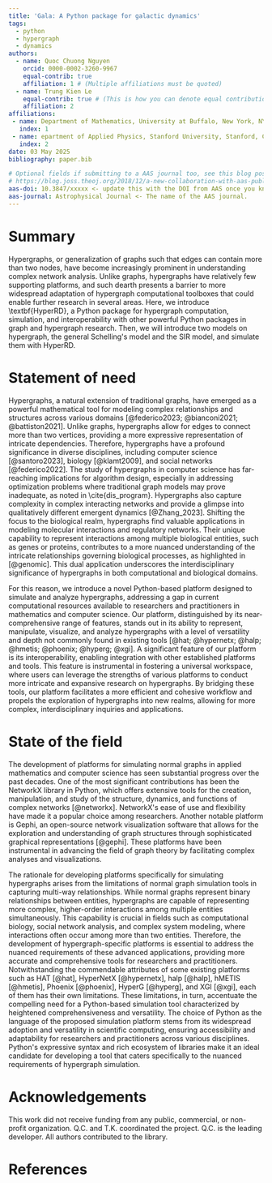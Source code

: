 ```yaml
---
title: 'Gala: A Python package for galactic dynamics'
tags:
  - python
  - hypergraph
  - dynamics
authors:
  - name: Quoc Chuong Nguyen
    orcid: 0000-0002-3260-9967
    equal-contrib: true
    affiliation: 1 # (Multiple affiliations must be quoted)
  - name: Trung Kien Le
    equal-contrib: true # (This is how you can denote equal contributions between multiple authors)
    affiliation: 2
affiliations:
 - name: Department of Mathematics, University at Buffalo, New York, NY 14260, United States
   index: 1
 - name: epartment of Applied Physics, Stanford University, Stanford, CA 94305, United States
   index: 2
date: 03 May 2025
bibliography: paper.bib

# Optional fields if submitting to a AAS journal too, see this blog post:
# https://blog.joss.theoj.org/2018/12/a-new-collaboration-with-aas-publishing
aas-doi: 10.3847/xxxxx <- update this with the DOI from AAS once you know it.
aas-journal: Astrophysical Journal <- The name of the AAS journal.
---
```


# Summary

Hypergraphs, or generalization of graphs such that edges can contain more than two nodes, have become increasingly prominent in understanding complex network analysis. Unlike graphs, hypergraphs have relatively few supporting platforms, and such dearth presents a barrier to more widespread adaptation of hypergraph computational toolboxes that could enable further research in several areas. Here, we introduce \textbf{HyperRD}, a Python package for hypergraph computation, simulation, and interoperability with other powerful Python packages in graph and hypergraph research. Then, we will introduce two models on hypergraph, the general Schelling's model and the SIR model, and simulate them with HyperRD.

# Statement of need

Hypergraphs, a natural extension of traditional graphs, have emerged as a powerful mathematical tool for modeling complex relationships and structures across various domains [@federico2023; @bianconi2021; @battiston2021]. Unlike graphs, hypergraphs allow for edges to connect more than two vertices, providing a more expressive representation of intricate dependencies. Therefore, hypergraphs have a profound significance in diverse disciplines, including computer science [@santoro2023], biology [@klamt2009], and social networks [@federico2022]. The study of hypergraphs in computer science has far-reaching implications for algorithm design, especially in addressing optimization problems where traditional graph models may prove inadequate, as noted in \cite{dis_program}. Hypergraphs also capture complexity in complex interacting networks and provide a glimpse into qualitatively different emergent dynamics [@Zhang_2023]. Shifting the focus to the biological realm, hypergraphs find valuable applications in modeling molecular interactions and regulatory networks. Their unique capability to represent interactions among multiple biological entities, such as genes or proteins, contributes to a more nuanced understanding of the intricate relationships governing biological processes, as highlighted in [@genomic]. This dual application underscores the interdisciplinary significance of hypergraphs in both computational and biological domains.

For this reason, we introduce a novel Python-based platform designed to simulate and analyze hypergraphs, addressing a gap in current computational resources available to researchers and practitioners in mathematics and computer science. Our platform, distinguished by its near-comprehensive range of features, stands out in its ability to represent, manipulate, visualize, and analyze hypergraphs with a level of versatility and depth not commonly found in existing tools [@hat; @hypernetx; @halp; @hmetis; @phoenix; @hyperg; @xgi]. A significant feature of our platform is its interoperability, enabling integration with other established platforms and tools. This feature is instrumental in fostering a universal workspace, where users can leverage the strengths of various platforms to conduct more intricate and expansive research on hypergraphs. By bridging these tools, our platform facilitates a more efficient and cohesive workflow and propels the exploration of hypergraphs into new realms, allowing for more complex, interdisciplinary inquiries and applications.

# State of the field

The development of platforms for simulating normal graphs in applied mathematics and computer science has seen substantial progress over the past decades. One of the most significant contributions has been the NetworkX library in Python, which offers extensive tools for the creation, manipulation, and study of the structure, dynamics, and functions of complex networks [@networkx]. NetworkX's ease of use and flexibility have made it a popular choice among researchers. Another notable platform is Gephi, an open-source network visualization software that allows for the exploration and understanding of graph structures through sophisticated graphical representations [@gephi]. These platforms have been instrumental in advancing the field of graph theory by facilitating complex analyses and visualizations.

The rationale for developing platforms specifically for simulating hypergraphs arises from the limitations of normal graph simulation tools in capturing multi-way relationships. While normal graphs represent binary relationships between entities, hypergraphs are capable of representing more complex, higher-order interactions among multiple entities simultaneously. This capability is crucial in fields such as computational biology, social network analysis, and complex system modeling, where interactions often occur among more than two entities. Therefore, the development of hypergraph-specific platforms is essential to address the nuanced requirements of these advanced applications, providing more accurate and comprehensive tools for researchers and practitioners. Notwithstanding the commendable attributes of some existing platforms such as HAT [@hat], HyperNetX [@hypernetx], halp [@halp], hMETIS [@hmetis], Phoenix [@phoenix], HyperG [@hyperg], and XGI [@xgi], each of them has their own limitations. These limitations, in turn, accentuate the compelling need for a Python-based simulation tool characterized by heightened comprehensiveness and versatility. The choice of Python as the language of the proposed simulation platform stems from its widespread adoption and versatility in scientific computing,  ensuring accessibility and adaptability for researchers and practitioners across various disciplines. Python's expressive syntax and rich ecosystem of libraries make it an ideal candidate for developing a tool that caters specifically to the nuanced requirements of hypergraph simulation.

# Acknowledgements

This work did not receive funding from any public, commercial, or non-profit organization. Q.C. and T.K. coordinated the project. Q.C. is the leading developer. All authors contributed to the library.

# References
